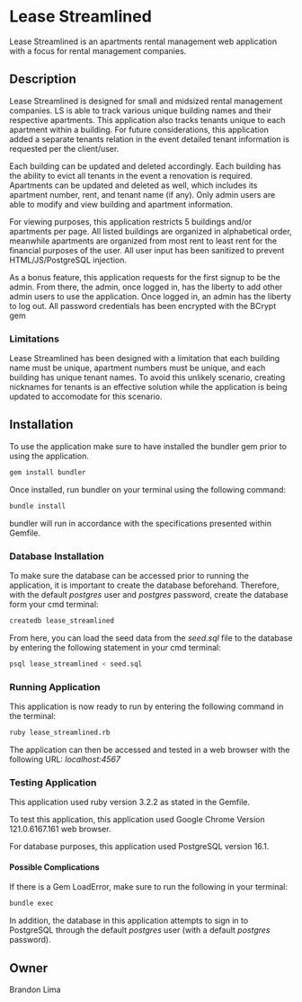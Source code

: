 # **Lease Streamlined**

Lease Streamlined is an apartments rental management web application with a focus for rental management companies.

## **Description**

Lease Streamlined is designed for small and midsized rental management companies. LS is able to track various unique building names and their respective apartments. This application also tracks tenants unique to each apartment within a building. For future considerations, this application added a separate tenants relation in the event detailed tenant information is requested per the client/user.

Each building can be updated and deleted accordingly. Each building has the ability to evict all tenants in the event a renovation is required. Apartments can be updated and deleted as well, which includes its apartment number, rent, and tenant name (if any). Only admin users are able to modify and view building and apartment information.

For viewing purposes, this application restricts 5 buildings and/or apartments per page. All listed buildings are organized in alphabetical order, meanwhile apartments are organized from most rent to least rent for the financial purposes of the user. All user input has been sanitized to prevent HTML/JS/PostgreSQL injection.

As a bonus feature, this application requests for the first signup to be the admin. From there, the admin, once logged in, has the liberty to add other admin users to use the application. Once logged in, an admin has the liberty to log out. All password credentials has been encrypted with the BCrypt gem

### **Limitations**

Lease Streamlined has been designed with a limitation that each building name must be unique, apartment numbers must be unique, and each building has unique tenant names. To avoid this unlikely scenario, creating nicknames for tenants is an effective solution while the application is being updated to accomodate for this scenario.

## **Installation**

To use the application make sure to have installed the bundler gem prior to using the application.

```bash
gem install bundler
```

Once installed, run bundler on your terminal using the following command:

```bash
bundle install
```

bundler will run in accordance with the specifications presented within Gemfile.

### **Database Installation**

To make sure the database can be accessed prior to running the application, it is important to create the database beforehand. Therefore, with the default *postgres* user and *postgres* password, create the database form your cmd terminal:

```bash
createdb lease_streamlined
```

From here, you can load the seed data from the *seed.sql* file to the database by entering the following statement in your cmd terminal:

```bash
psql lease_streamlined < seed.sql
```

### **Running Application**

This application is now ready to run by entering the following command in the terminal:

```bash
ruby lease_streamlined.rb
```

The application can then be accessed and tested in a web browser with the following URL: *localhost:4567*

### **Testing Application**

This application used ruby version 3.2.2 as stated in the Gemfile. 

To test this application, this application used Google Chrome Version 121.0.6167.161 web browser.

For database purposes, this application used PostgreSQL version 16.1.

#### **Possible Complications**

If there is a Gem LoadError, make sure to run the following in your terminal:

```bash
bundle exec
``` 

In addition, the database in this application attempts to sign in to PostgreSQL through the default *postgres* user (with a default *postgres* password).

## **Owner**

Brandon Lima